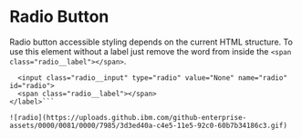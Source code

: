 # Radio Button


Radio button accessible styling depends on the current HTML structure.  To use this element without a label just remove the word from inside the `<span class="radio__label"></span>`.

```<label class="radio">
  <input class="radio__input" type="radio" value="None" name="radio" id="radio">
  <span class="radio__label"></span>
</label>```

![radio](https://uploads.github.ibm.com/github-enterprise-assets/0000/0081/0000/7985/3d3ed40a-c4e5-11e5-92c0-60b7b34186c3.gif)
